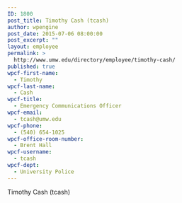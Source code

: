 ```yaml
---
ID: 1800
post_title: Timothy Cash (tcash)
author: wpengine
post_date: 2015-07-06 08:00:00
post_excerpt: ""
layout: employee
permalink: >
  http://www.umw.edu/directory/employee/timothy-cash/
published: true
wpcf-first-name:
  - Timothy
wpcf-last-name:
  - Cash
wpcf-title:
  - Emergency Communications Officer
wpcf-email:
  - tcash@umw.edu
wpcf-phone:
  - (540) 654-1025
wpcf-office-room-number:
  - Brent Hall
wpcf-username:
  - tcash
wpcf-dept:
  - University Police
---
```

Timothy Cash (tcash)